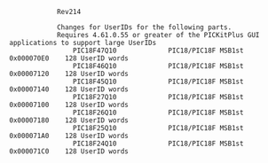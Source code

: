                 Rev214

                Changes for UserIDs for the following parts.
                Requires 4.61.0.55 or greater of the PICKitPlus GUI applications to support large UserIDs
                    PIC18F47Q10             PIC18/PIC18F MSB1st         0x000070E0    128 UserID words
                    PIC18F46Q10             PIC18/PIC18F MSB1st         0x00007120    128 UserID words
                    PIC18F45Q10             PIC18/PIC18F MSB1st         0x00007140    128 UserID words
                    PIC18F27Q10             PIC18/PIC18F MSB1st         0x00007100    128 UserID words
                    PIC18F26Q10             PIC18/PIC18F MSB1st         0x00007180    128 UserID words
                    PIC18F25Q10             PIC18/PIC18F MSB1st         0x000071A0    128 UserID words
                    PIC18F24Q10             PIC18/PIC18F MSB1st         0x000071C0    128 UserID words


